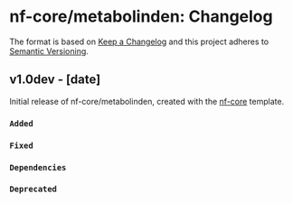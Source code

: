 # nf-core/metabolinden: Changelog

The format is based on [Keep a Changelog](https://keepachangelog.com/en/1.0.0/)
and this project adheres to [Semantic Versioning](https://semver.org/spec/v2.0.0.html).

## v1.0dev - [date]

Initial release of nf-core/metabolinden, created with the [nf-core](https://nf-co.re/) template.

### `Added`

### `Fixed`

### `Dependencies`

### `Deprecated`

